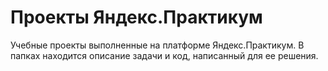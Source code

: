 # Проекты Яндекс.Практикум
Учебные проекты выполненные на платформе Яндекс.Практикум. 
В папках находится описание задачи и код, написанный для ее решения.


